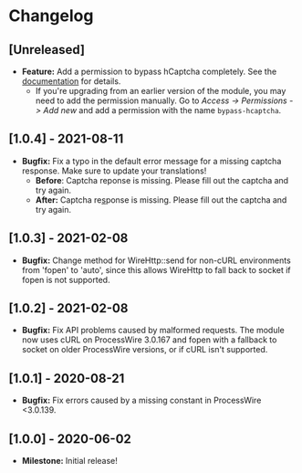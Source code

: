 # Changelog

## [Unreleased]

- **Feature:** Add a permission to bypass hCaptcha completely. See the [documentation](README.md#permissions) for details.
    - If you're upgrading from an earlier version of the module, you may need to add the permission manually. Go to _Access -> Permissions -> Add new_ and add a permission with the name `bypass-hcaptcha`.

## [1.0.4] - 2021-08-11

- **Bugfix:** Fix a typo in the default error message for a missing captcha response. Make sure to update your translations!
    - **Before**: Captcha reponse is missing. Please fill out the captcha and try again.
    - **After:** Captcha re<ins>s</ins>ponse is missing. Please fill out the captcha and try again.

## [1.0.3] - 2021-02-08

- **Bugfix:** Change method for WireHttp::send for non-cURL environments from 'fopen' to 'auto', since this allows WireHttp to fall back to socket if fopen is not supported.

## [1.0.2] - 2021-02-08

- **Bugfix:** Fix API problems caused by malformed requests. The module now uses cURL on ProcessWire 3.0.167 and fopen with a fallback to socket on older ProcessWire versions, or if cURL isn't supported.

## [1.0.1] - 2020-08-21

- **Bugfix:** Fix errors caused by a missing constant in ProcessWire <3.0.139.

## [1.0.0] - 2020-06-02

- **Milestone:** Initial release!
